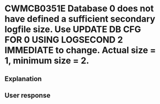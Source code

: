 # CWMCB0351E Database 0 does not have defined a sufficient secondary logfile size. Use UPDATE DB CFG FOR 0 USING LOGSECOND 2 IMMEDIATE to change. Actual size = 1, minimum size = 2.

## Explanation

## User response